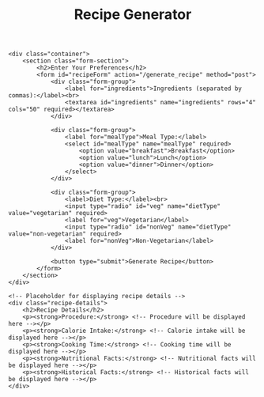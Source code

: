<!DOCTYPE html>
<html lang="en">
<head>
    <meta charset="UTF-8">
    <meta name="viewport" content="width=device-width, initial-scale=1.0">
    <title>Recipe Generator</title>
    <link rel="stylesheet" href="/static/style.css">
</head>
<body>
    <header>
        <h1>Recipe Generator</h1>
    </header>

    <div class="container">
        <section class="form-section">
            <h2>Enter Your Preferences</h2>
            <form id="recipeForm" action="/generate_recipe" method="post">
                <div class="form-group">
                    <label for="ingredients">Ingredients (separated by commas):</label><br>
                    <textarea id="ingredients" name="ingredients" rows="4" cols="50" required></textarea>
                </div>

                <div class="form-group">
                    <label for="mealType">Meal Type:</label>
                    <select id="mealType" name="mealType" required>
                        <option value="breakfast">Breakfast</option>
                        <option value="lunch">Lunch</option>
                        <option value="dinner">Dinner</option>
                    </select>
                </div>

                <div class="form-group">
                    <label>Diet Type:</label><br>
                    <input type="radio" id="veg" name="dietType" value="vegetarian" required>
                    <label for="veg">Vegetarian</label>
                    <input type="radio" id="nonVeg" name="dietType" value="non-vegetarian" required>
                    <label for="nonVeg">Non-Vegetarian</label>
                </div>

                <button type="submit">Generate Recipe</button>
            </form>
        </section>
    </div>

    <!-- Placeholder for displaying recipe details -->
    <div class="recipe-details">
        <h2>Recipe Details</h2>
        <p><strong>Procedure:</strong> <!-- Procedure will be displayed here --></p>
        <p><strong>Calorie Intake:</strong> <!-- Calorie intake will be displayed here --></p>
        <p><strong>Cooking Time:</strong> <!-- Cooking time will be displayed here --></p>
        <p><strong>Nutritional Facts:</strong> <!-- Nutritional facts will be displayed here --></p>
        <p><strong>Historical Facts:</strong> <!-- Historical facts will be displayed here --></p>
    </div>
</body>
</html>
